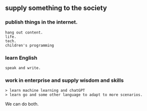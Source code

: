 ## supply something to the society

### publish things in the internet.
	hang out content.
	life.
	tech.
	children's programming
### learn English
	speak and write.
### work in enterprise and supply wisdom and skills
	> learn machine learning and chatGPT
	> learn go and some other language to adapt to more scenarios.

We can do both.